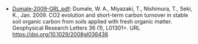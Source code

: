 - [Dumale-2009-GRL.pdf](Dumale-2009-GRL.pdf): Dumale, W. A., Miyazaki, T., Nishimura, T., Seki, K., Jan. 2009. CO2 evolution and short-term carbon turnover in stable soil organic carbon from soils applied with fresh organic matter. Geophysical Research Letters 36 (1), L01301+. URL https://doi.org/10.1029/2008gl036436
